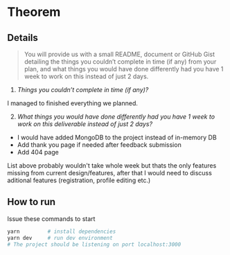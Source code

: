 # Theorem

## Details

> You will provide us with a small README, document or ​GitHub Gist ​detailing the things you couldn’t complete in time (if any) from your plan, and what things you would have done differently had you have 1 week to work on this instead of just 2 days.

1. _Things you couldn’t complete in time (if any)?_

I managed to finished everything we planned.

2. _What things you would have done differently had you have 1 week to work on this deliverable instead of just 2 days?_

- I would have added MongoDB to the project instead of in-memory DB
- Add thank you page if needed after feedback submission
- Add 404 page

List above probably wouldn't take whole week but thats the only features missing from current design/features, after that I would need to discuss aditional features (registration, profile editing etc.)

## How to run

Issue these commands to start

```bash
yarn         # install dependencies
yarn dev     # run dev environment
# The project should be listening on port localhost:3000
```
